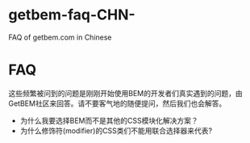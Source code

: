 # getbem-faq-CHN-
FAQ of getbem.com in Chinese
<h1>FAQ</h1>
这些频繁被问到的问题是刚刚开始使用BEM的开发者们真实遇到的问题，由GetBEM社区来回答。请不要客气地的随便提问，然后我们也会解答。
<ul>
<li>为什么我要选择BEM而不是其他的CSS模块化解决方案？</li>
<li>为什么修饰符(modifier)的CSS类们不能用联合选择器来代表?</li>
</ul>

